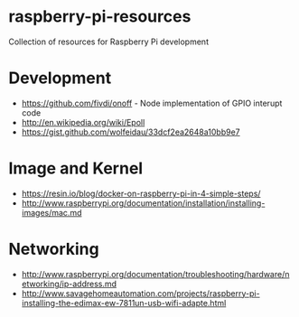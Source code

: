# raspberry-pi-resources
Collection of resources for Raspberry Pi development

Development
===========

* https://github.com/fivdi/onoff - Node implementation of GPIO interupt code
* http://en.wikipedia.org/wiki/Epoll
* https://gist.github.com/wolfeidau/33dcf2ea2648a10bb9e7

Image and Kernel
================

* https://resin.io/blog/docker-on-raspberry-pi-in-4-simple-steps/
* http://www.raspberrypi.org/documentation/installation/installing-images/mac.md

Networking
==========

* http://www.raspberrypi.org/documentation/troubleshooting/hardware/networking/ip-address.md
* http://www.savagehomeautomation.com/projects/raspberry-pi-installing-the-edimax-ew-7811un-usb-wifi-adapte.html
